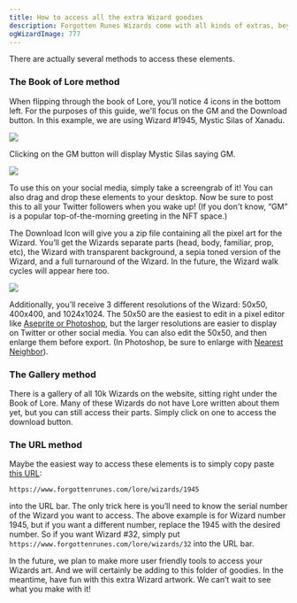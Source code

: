 ```yaml
---
title: How to access all the extra Wizard goodies
description: Forgotten Runes Wizards come with all kinds of extras, beyond the NFT itself. This guide will show you how to access your Wizard’s art, turnarounds of that Wizard, the GM generator, and many other upcoming treats such as walk cycles.
ogWizardImage: 777
---
```


There are actually several methods to access these elements.

### **The Book of Lore method**

When flipping through the book of Lore, you’ll notice 4 icons in the bottom left. For the purposes of this guide, we'll focus on the GM and the Download button. In this example, we are using Wizard #1945, Mystic Silas of Xanadu.

![](https://i.imgur.com/X1IxYea.png)

Clicking on the GM button will display Mystic Silas saying GM.

![](https://i.imgur.com/4VT3rgt.png)

To use this on your social media, simply take a screengrab of it! You can also drag and drop these elements to your desktop. Now be sure to post this to all your Twitter followers when you wake up! (If you don't know, “GM” is a popular top-of-the-morning greeting in the NFT space.)

The Download Icon will give you a zip file containing all the pixel art for the Wizard. You’ll get the Wizards separate parts (head, body, familiar, prop, etc), the Wizard with transparent background, a sepia toned version of the Wizard, and a full turnaround of the Wizard. In the future, the Wizard walk cycles will appear here too.

![](https://i.imgur.com/uJXgFWx.png)

Additionally, you’ll receive 3 different resolutions of the Wizard: 50x50, 400x400, and 1024x1024. The 50x50 are the easiest to edit in a pixel editor like [Aseprite or Photoshop](https://www.forgottenrunes.com/posts/how-to-use-aseprite-for-wizards), but the larger resolutions are easier to display on Twitter or other social media. You can also edit the 50x50, and then enlarge them before export. (In Photoshop, be sure to enlarge with [Nearest Neighbor](https://www.hipsthetic.com/enlarge-pixel-art-without-blurring-in-photoshop/)).

### **The Gallery method**

There is a gallery of all 10k Wizards on the website, sitting right under the Book of Lore. Many of these Wizards do not have Lore written about them yet, but you can still access their parts. Simply click on one to access the download button.

### **The URL method**

Maybe the easiest way to access these elements is to simply copy paste [this URL](https://www.forgottenrunes.com/lore/wizards/1945):

`https://www.forgottenrunes.com/lore/wizards/1945`

into the URL bar. The only trick here is you’ll need to know the serial number of the Wizard you want to access. The above example is for Wizard number 1945, but if you want a different number, replace the 1945 with the desired number. So if you want Wizard #32, simply put
`https://www.forgottenrunes.com/lore/wizards/32` into the URL bar.

In the future, we plan to make more user friendly tools to access your Wizards art. And we will certainly be adding to this folder of goodies. In the meantime, have fun with this extra Wizard artwork. We can’t wait to see what you make with it!
